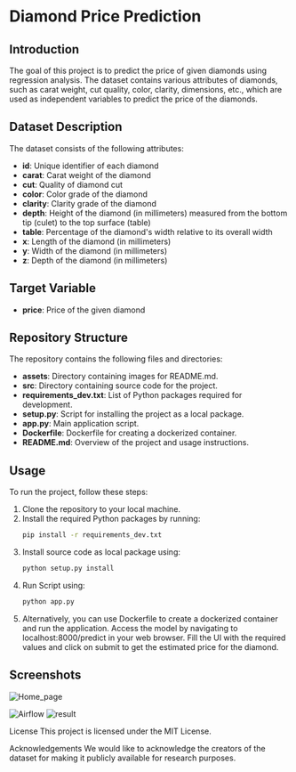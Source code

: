 # Diamond Price Prediction

## Introduction

The goal of this project is to predict the price of given diamonds using regression analysis. The dataset contains various attributes of diamonds, such as carat weight, cut quality, color, clarity, dimensions, etc., which are used as independent variables to predict the price of the diamonds.

## Dataset Description

The dataset consists of the following attributes:

- **id**: Unique identifier of each diamond
- **carat**: Carat weight of the diamond
- **cut**: Quality of diamond cut
- **color**: Color grade of the diamond
- **clarity**: Clarity grade of the diamond
- **depth**: Height of the diamond (in millimeters) measured from the bottom tip (culet) to the top surface (table)
- **table**: Percentage of the diamond's width relative to its overall width
- **x**: Length of the diamond (in millimeters)
- **y**: Width of the diamond (in millimeters)
- **z**: Depth of the diamond (in millimeters)

## Target Variable

- **price**: Price of the given diamond

## Repository Structure

The repository contains the following files and directories:

- **assets**: Directory containing images for README.md.
- **src**: Directory containing source code for the project.
- **requirements_dev.txt**: List of Python packages required for development.
- **setup.py**: Script for installing the project as a local package.
- **app.py**: Main application script.
- **Dockerfile**: Dockerfile for creating a dockerized container.
- **README.md**: Overview of the project and usage instructions.

## Usage

To run the project, follow these steps:

1. Clone the repository to your local machine.
2. Install the required Python packages by running:
   ```bash
   pip install -r requirements_dev.txt
3. Install source code as local package using:
   ```bash
   python setup.py install
4. Run Script using:
   ```bash
   python app.py
5. Alternatively, you can use Dockerfile to create a dockerized container and run the application.
Access the model by navigating to localhost:8000/predict in your web browser.
Fill the UI with the required values and click on submit to get the estimated price for the diamond.


## Screenshots

![Home_page](https://github.com/msaiprathyush/diamondpriceprediction/assets/122264714/24f838c9-f737-4511-8ca7-d4a6bb0d3ec0)

![Airflow](https://github.com/msaiprathyush/diamondpriceprediction/assets/122264714/9b667b59-e1ec-4464-b5de-06f436efac67)
![result](https://github.com/msaiprathyush/diamondpriceprediction/assets/122264714/a18929b8-2284-43d6-a891-bf7af1bd696c)


License
This project is licensed under the MIT License.

Acknowledgements
We would like to acknowledge the creators of the dataset for making it publicly available for research purposes.
